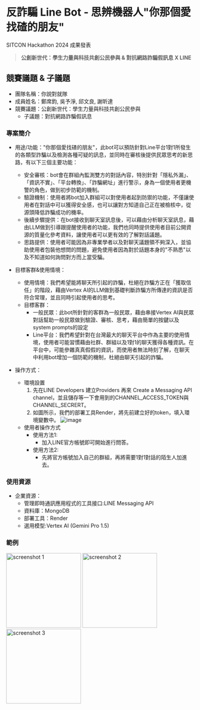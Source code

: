# 反詐騙 Line Bot - 思辨機器人"你那個愛找碴的朋友"

SITCON Hackathon 2024 成果發表

> **公創新世代：學生力量與科技共創公民參與 & 對抗網路詐騙假訊息 X LINE**

## 競賽議題 & 子議題
- 團隊名稱：你說對就隊
- 成員姓名：鄭席鈞, 吳予淨, 邱文良, 謝昕達
- 競賽議題：公創新世代：學生力量與科技共創公民參與
    - 子議題：對抗網路詐騙假訊息

### 專案簡介
- 用途/功能："你那個愛找碴的朋友"，此bot可以預防針對Line平台1對1所發生的各類型詐騙以及檢測各種可疑的訊息，並同時在審核後提供民眾思考的新思路，有以下三個主要功能：
    - 安全審核：bot會在群組內監測雙方的對話內容，特別針對「隱私外漏」、「資訊不實」、「平台轉換」、「詐騙網址」進行警示，身為一個使用者更機警的角色，做到初步防範的機制。
    - 驗證機制：使用者將bot加入群組可以對使用者起到防禦的功能，不僅讓使用者在對話中可以獲得安全感，也可以讓對方知道自己正在被檢核中，從源頭降低詐騙成功的機率。
    - 後續步驟提供：在bot接收到聊天室訊息後，可以藉由分析聊天室訊息，藉由LLM做到引導跟提醒使用者的功能，我們也同時提供使用者目前公開資源的質量化參考資料，讓使用者可以更有效的了解對話議題。
    - 思路提供：使用者可能因為非專業學者以及對聊天議題領不夠深入，並協助使用者包裝他想問的問題，避免使用者因為對於話題本身的"不熟悉"以及不知道如何詢問對方而上當受騙。

- 目標客群&使用情境：
    - 使用情境：我們希望能將聊天所引起的詐騙，杜絕在詐騙方正在「獲取信任」的階段，藉由Vertex AI的LLM做到基礎判斷詐騙方所傳達的資訊是否符合常理，並且同時引起使用者的思考。
    - 目標客群：
        - 一般民眾：此bot所針對的客群為一般民眾，藉由串接Vertex AI與民眾對話幫助一般民眾做到驗證、審核、思考，藉由簡單的按鍵以及system prompts的設定
        - Line平台：我們希望針對在台灣最大的聊天平台中作為主要的使用情境，使用者可能習慣藉由社群、群組以及1對1的聊天獲得各種資訊。在平台中，可能參雜真真假假的資訊，而使用者無法時刻了解，在聊天中利用bot增加一個防範的機制，杜絕由聊天引起的詐騙。
        
- 操作方式：
    - 環境設置
       1. 先在LINE Developers 建立Providers 再來 Create a Messaging API channel，並且儲存等一下會用到的CHANNEL_ACCESS_TOKEN與CHANNEL_SECRERT。
       2. 如圖所示，我們的部署工具Render，將先前建立好的token，填入環境變數中。
        ![image](https://hackmd.io/_uploads/Bkih5jDvC.png)
    - 使用者操作方式<br>
        - 使用方法1:
            - 加入LINE官方帳號即可開始進行問答。
        - 使用方法2:
            - 先將官方帳號加入自己的群組，再將需要1對1對話的陌生人加進去。
    
### 使用資源
- 企業資源：
    - 管理即時通訊應用程式的工具接口:LINE Messaging API<br>
    - 資料庫：MongoDB<br>
    - 部署工具：Render<br>
    - 選用模型:Vertex AI (Gemini Pro 1.5)<br>
### 範例
<img src="https://github.com/leo5470/anti-scam-bot/assets/61446148/a7f09a2f-d843-4837-a9e1-59a05a9e0857" alt="screenshot 1" width="200"/>
<img src="https://github.com/leo5470/anti-scam-bot/assets/61446148/90eef9ff-4ca7-4e03-b41e-6fb4dd8e3f5e" alt="screenshot 2" width="200"/>
<img src="https://github.com/leo5470/anti-scam-bot/assets/61446148/3dba7b9d-2f6f-427c-a65d-8abe04e78df1" alt="screenshot 3" width="200"/>



